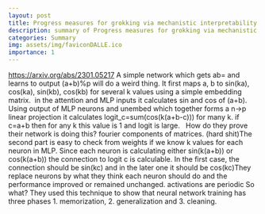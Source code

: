 ```yaml
---
layout: post
title: Progress measures for grokking via mechanistic interpretability
description: summary of Progress measures for grokking via mechanistic interpretability
categories: Summary
img: assets/img/faviconDALLE.ico 
importance: 1
---
```

https://arxiv.org/abs/2301.05217
A simple network which gets ab= and learns to output (a+b)%p will do a weird thing. It first maps a, b to sin(ka), cos(ka), sin(kb), cos(kb) for several k values using a simple embedding matrix.  in the attention and MLP inputs it calculates sin and cos of (a+b). Using output of MLP neurons and unembed which together forms a n->p linear projection it calculates logit_c=sum(cos(k(a+b-c))) for many k. if c=a+b then for any k this value is 1 and logit is large.  
How do they prove their network is doing this?
fourier components of matrices. (hard shit)The second part is easy to check from weights if we know k values for each neuron in MLP. Since each neuron is calculating either sin(k(a+b)) or cos(k(a+b)) the connection to logit c is calculable. In the first case, the connection should be sin(kc) and in the later one it should be cos(kc)They replace neurons by what they think each neuron should do and the performance improved or remained unchanged. activations are periodic
So what?
They used this technique to show that neural network training has three phases 1. memorization, 2. generalization and 3. cleaning. 
